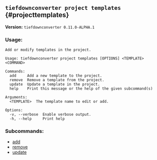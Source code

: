 ## `tiefdownconverter project templates` {#projecttemplates}

**Version:** `tiefdownconverter 0.11.0-ALPHA.1`

### Usage:
```
Add or modify templates in the project.

Usage: tiefdownconverter project templates [OPTIONS] <TEMPLATE> <COMMAND>

Commands:
  add     Add a new template to the project.
  remove  Remove a template from the project.
  update  Update a template in the project.
  help    Print this message or the help of the given subcommand(s)

Arguments:
  <TEMPLATE>  The template name to edit or add.

Options:
  -v, --verbose  Enable verbose output.
  -h, --help     Print help
```

### Subcommands:
- [add](#projecttemplatesadd)
- [remove](#projecttemplatesremove)
- [update](#projecttemplatesupdate)

